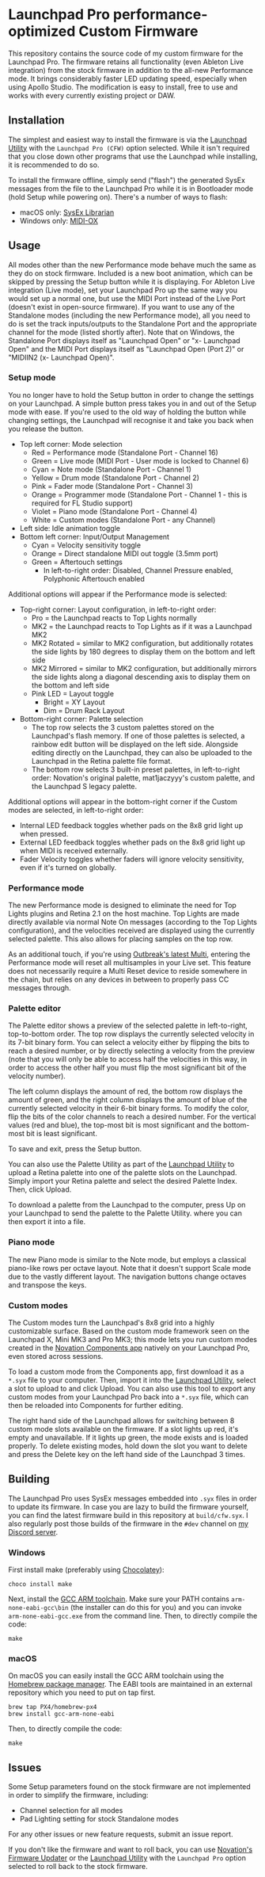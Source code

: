 # Launchpad Pro performance-optimized Custom Firmware

This repository contains the source code of my custom firmware for the Launchpad Pro. The firmware retains all functionality (even Ableton Live integration) from the stock firmware in addition to the all-new Performance mode. It brings considerably faster LED updating speed, especially when using Apollo Studio. The modification is easy to install, free to use and works with every currently existing project or DAW.

## Installation

The simplest and easiest way to install the firmware is via the [Launchpad Utility](https://fw.mat1jaczyyy.com) with the `Launchpad Pro (CFW)` option selected. While it isn't required that you close down other programs that use the Launchpad while installing, it is recommended to do so.

To install the firmware offline, simply send ("flash") the generated SysEx messages from the file to the Launchpad Pro while it is in Bootloader mode (hold Setup while powering on). There's a number of ways to flash:

* macOS only: [SysEx Librarian](https://www.snoize.com/SysExLibrarian/)
* Windows only: [MIDI-OX](http://www.midiox.com/moxdown.htm)

## Usage

All modes other than the new Performance mode behave much the same as they do on stock firmware. Included is a new boot animation, which can be skipped by pressing the Setup button while it is displaying. For Ableton Live integration (Live mode), set your Launchpad Pro up the same way you would set up a normal one, but use the MIDI Port instead of the Live Port (doesn't exist in open-source firmware). If you want to use any of the Standalone modes (including the new Performance mode), all you need to do is set the track inputs/outputs to the Standalone Port and the appropriate channel for the mode (listed shortly after). Note that on Windows, the Standalone Port displays itself as "Launchpad Open" or "x- Launchpad Open" and the MIDI Port displays itself as "Launchpad Open (Port 2)" or "MIDIIN2 (x- Launchpad Open)".

### Setup mode

You no longer have to hold the Setup button in order to change the settings on your Launchpad. A simple button press takes you in and out of the Setup mode with ease. If you're used to the old way of holding the button while changing settings, the Launchpad will recognise it and take you back when you release the button.

* Top left corner: Mode selection
    * Red = Performance mode (Standalone Port - Channel 16)
    * Green = Live mode (MIDI Port - User mode is locked to Channel 6)
    * Cyan = Note mode (Standalone Port - Channel 1)
    * Yellow = Drum mode (Standalone Port - Channel 2)
    * Pink = Fader mode (Standalone Port - Channel 3)
    * Orange = Programmer mode (Standalone Port - Channel 1 - this is required for FL Studio support)
    * Violet = Piano mode (Standalone Port - Channel 4)
    * White = Custom modes (Standalone Port - any Channel)
* Left side: Idle animation toggle
* Bottom left corner: Input/Output Management
    * Cyan = Velocity sensitivity toggle
    * Orange = Direct standalone MIDI out toggle (3.5mm port)
    * Green = Aftertouch settings
        * In left-to-right order: Disabled, Channel Pressure enabled, Polyphonic Aftertouch enabled

Additional options will appear if the Performance mode is selected:
* Top-right corner: Layout configuration, in left-to-right order:
    * Pro = the Launchpad reacts to Top Lights normally
    * MK2 = the Launchpad reacts to Top Lights as if it was a Launchpad MK2
    * MK2 Rotated = similar to MK2 configuration, but additionally rotates the side lights by 180 degrees to display them on the bottom and left side
    * MK2 Mirrored = similar to MK2 configuration, but additionally mirrors the side lights along a diagonal descending axis to display them on the bottom and left side
    * Pink LED = Layout toggle
        * Bright = XY Layout
        * Dim = Drum Rack Layout
* Bottom-right corner: Palette selection
    * The top row selects the 3 custom palettes stored on the Launchpad's flash memory. If one of those palettes is selected, a rainbow edit button will be displayed on the left side. Alongside editing directly on the Launchpad, they can also be uploaded to the Launchpad in the Retina palette file format.
    * The bottom row selects 3 built-in preset palettes, in left-to-right order: Novation's original palette, mat1jaczyyy's custom palette, and the Launchpad S legacy palette.
    
Additional options will appear in the bottom-right corner if the Custom modes are selected, in left-to-right order:
* Internal LED feedback toggles whether pads on the 8x8 grid light up when pressed.
* External LED feedback toggles whether pads on the 8x8 grid light up when MIDI is received externally.
* Fader Velocity toggles whether faders will ignore velocity sensitivity, even if it's turned on globally.

### Performance mode

The new Performance mode is designed to eliminate the need for Top Lights plugins and Retina 2.1 on the host machine. Top Lights are made directly available via normal Note On messages (according to the Top Lights configuration), and the velocities received are displayed using the currently selected palette. This also allows for placing samples on the top row. 

As an additional touch, if you're using [Outbreak's latest Multi](https://github.com/mat1jaczyyy/outbreak/tree/master/Multi), entering the Performance mode will reset all multisamples in your Live set. This feature does not necessarily require a Multi Reset device to reside somewhere in the chain, but relies on any devices in between to properly pass CC messages through.

### Palette editor

The Palette editor shows a preview of the selected palette in left-to-right, top-to-bottom order. The top row displays the currently selected velocity in its 7-bit binary form. You can select a velocity either by flipping the bits to reach a desired number, or by directly selecting a velocity from the preview (note that you will only be able to access half the velocities in this way, in order to access the other half you must flip the most significant bit of the velocity number).

The left column displays the amount of red, the bottom row displays the amount of green, and the right column displays the amount of blue of the currently selected velocity in their 6-bit binary forms. To modify the color, flip the bits of the color channels to reach a desired number. For the vertical values (red and blue), the top-most bit is most significant and the bottom-most bit is least significant.

To save and exit, press the Setup button.

You can also use the Palette Utility as part of the [Launchpad Utility](https://fw.mat1jaczyyy.com) to upload a Retina palette into one of the palette slots on the Launchpad. Simply import your Retina palette and select the desired Palette Index. Then, click Upload.

To download a palette from the Launchpad to the computer, press Up on your Launchpad to send the palette to the Palette Utility. where you can then export it into a file.

### Piano mode

The new Piano mode is similar to the Note mode, but employs a classical piano-like rows per octave layout. Note that it doesn't support Scale mode due to the vastly different layout. The navigation buttons change octaves and transpose the keys.

### Custom modes

The Custom modes turn the Launchpad's 8x8 grid into a highly customizable surface. Based on the custom mode framework seen on the Launchpad X, Mini MK3 and Pro MK3; this mode lets you run custom modes created in the [Novation Components app](https://components.novationmusic.com/) natively on your Launchpad Pro, even stored across sessions.

To load a custom mode from the Components app, first download it as a `*.syx` file to your computer. Then, import it into the [Launchpad Utility](https://fw.mat1jaczyyy.com/modes), select a slot to upload to and click Upload. You can also use this tool to export any custom modes from your Launchpad Pro back into a `*.syx` file, which can then be reloaded into Components for further editing.

The right hand side of the Launchpad allows for switching between 8 custom mode slots available on the firmware. If a slot lights up red, it's empty and unavailable. If it lights up green, the mode exists and is loaded properly. To delete existing modes, hold down the slot you want to delete and press the Delete key on the left hand side of the Launchpad 3 times.

## Building

The Launchpad Pro uses SysEx messages embedded into `.syx` files in order to update its firmware. In case you are lazy to build the firmware yourself, you can find the latest firmware build in this repository at `build/cfw.syx`. I also regularly post those builds of the firmware in the `#dev` channel on [my Discord server](https://discord.gg/5p3Bwnv).

### Windows

First install make (preferably using [Chocolatey](https://chocolatey.org/install)):

```
choco install make
```

Next, install the [GCC ARM toolchain](https://developer.arm.com/tools-and-software/open-source-software/developer-tools/gnu-toolchain/gnu-rm/downloads). Make sure your PATH contains `arm-none-eabi-gcc\bin` (the installer can do this for you) and you can invoke `arm-none-eabi-gcc.exe` from the command line. Then, to directly compile the code:

```
make
```

### macOS

On macOS you can easily install the GCC ARM toolchain using the [Homebrew package manager](http://brew.sh). The EABI tools are maintained in an external repository which you need to put on tap first.

```
brew tap PX4/homebrew-px4
brew install gcc-arm-none-eabi
```

Then, to directly compile the code:

```
make
```

## Issues

Some Setup parameters found on the stock firmware are not implemented in order to simplify the firmware, including:
    
* Channel selection for all modes
* Pad Lighting setting for stock Standalone modes

For any other issues or new feature requests, submit an issue report.

If you don't like the firmware and want to roll back, you can use [Novation's Firmware Updater](https://customer.novationmusic.com/support/downloads?brand=Novation&product_by_range=527&download_type=all) or the [Launchpad Utility](https://fw.mat1jaczyyy.com) with the `Launchpad Pro` option selected to roll back to the stock firmware.
